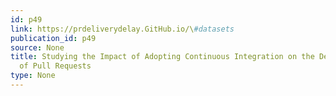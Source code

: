 ```yaml
---
id: p49
link: https://prdeliverydelay.GitHub.io/\#datasets
publication_id: p49
source: None
title: Studying the Impact of Adopting Continuous Integration on the Delivery Time
  of Pull Requests
type: None
---
```

